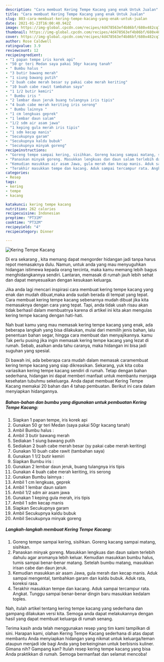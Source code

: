 ```yaml
---
description: "Cara membuat Kering Tempe Kacang yang enak Untuk Jualan"
title: "Cara membuat Kering Tempe Kacang yang enak Untuk Jualan"
slug: 803-cara-membuat-kering-tempe-kacang-yang-enak-untuk-jualan
date: 2021-01-23T16:00:40.942Z
image: https://img-global.cpcdn.com/recipes/4d478563ef4b86bf/680x482cq70/kering-tempe-kacang-foto-resep-utama.jpg
thumbnail: https://img-global.cpcdn.com/recipes/4d478563ef4b86bf/680x482cq70/kering-tempe-kacang-foto-resep-utama.jpg
cover: https://img-global.cpcdn.com/recipes/4d478563ef4b86bf/680x482cq70/kering-tempe-kacang-foto-resep-utama.jpg
author: Rose Caldwell
ratingvalue: 3.9
reviewcount: 12
recipeingredient:
- "1 papan tempe iris korek api"
- "50 gr teri Medan saya pakai 50gr kacang tanah"
- " Bumbu halus "
- "3 butir bawang merah"
- "1 siung bawang putih"
- "2 buah cabe merah besar sy pakai cabe merah keriting"
- "10 buah cabe rawit tambahan saya"
- "1 1/2 butir kemiri"
- " Bumbu iris "
- "2 lembar daun jeruk buang tulangnya iris tipis"
- "4 buah cabe merah keriting iris serong"
- " Bumbu lainnya "
- "1 cm lengkuas geprek"
- "1 lembar daun salam"
- "1/2 sdm air asam jawa"
- "1 keping gula merah iris tipis"
- "1 sdm kecap manis"
- "Secukupnya garam"
- "Secukupnya kaldu bubuk"
- "Secukupnya minyak goreng"
recipeinstructions:
- "Goreng tempe sampai kering, sisihkan. Goreng kacang sampai matang, sisihkan."
- "Panaskan minyak goreng. Masukkan lengkuas dan daun salam terlebih dahulu agar aromanya lebih keluar. Kemudian masukkan bumbu halus, tumis sampai benar-benar matang. Setelah bumbu matang, masukkan irisan cabe dan daun jeruk."
- "Kemudian masukkan air asam Jawa, gula merah dan kecap manis. Aduk sampai mengental, tambahkan garam dan kaldu bubuk. Aduk rata, koreksi rasa."
- "Terakhir masukkan tempe dan kacang. Aduk sampai tercampur rata. Angkat. Tunggu sampai benar-benar dingin baru masukkan kedalam toples."
categories:
- Resep
tags:
- kering
- tempe
- kacang

katakunci: kering tempe kacang 
nutrition: 262 calories
recipecuisine: Indonesian
preptime: "PT31M"
cooktime: "PT32M"
recipeyield: "4"
recipecategory: Dinner

---
```



![Kering Tempe Kacang](https://img-global.cpcdn.com/recipes/4d478563ef4b86bf/680x482cq70/kering-tempe-kacang-foto-resep-utama.jpg)

Di era  sekarang , kita memang dapat mengorder hidangan jadi tanpa harus repot memasaknya dulu. Namun, untuk anda yang mau menyuguhkan hidangan istimewa kepada orang tercinta, maka kamu memang lebih bagus menghidangkannya sendiri. Lantaran, memasak di rumah jauh lebih sehat dan dapat menyesuaikan dengan kesukaan keluarga.

Jika anda lagi mencari inspirasi cara membuat kering tempe kacang yang enak dan mudah dibuat,maka anda sudah berada di tempat yang tepat. Cara membuat kering tempe kacang  sebenarnya mudah dibuat jika kita memasaknya dengan cara yang tepat. Tapi, anda tidak usah risau akan tidak berhasil dalam membuatnya 
karena di artikel ini kita akan mengulas kering tempe kacang dengan hati-hati.  



Nah buat kamu yang mau memasak kering tempe kacang yang enak, ada beberapa langkah yang bisa dilakukan, mulai dari memilih jenis bahan, lalu penentuan bahan segar, hingga cara membuat dan menyajikannya. kamu Tak perlu pusing jika ingin memasak kering tempe kacang yang lezat di rumah. Sebab, asalkan anda  tahu caranya, maka hidangan ini bisa jadi suguhan yang spesial.

Di bawah ini, ada beberapa cara mudah dalam memasak caramembuat kering tempe kacang yang siap dikreasikan. Sekarang, yuk kita coba variasikan kering tempe kacang sendiri di rumah. Tetap dengan bahan sederhana, hidangan ini dapat memberi manfaat untuk membantu menjaga kesehatan tubuhmu sekeluarga. Anda dapat membuat Kering Tempe Kacang memakai 20 bahan dan 4 tahap pembuatan. Berikut ini cara dalam menyiapkan hidangannya.

<!--inarticleads1-->

##### Bahan-bahan dan bumbu yang digunakan untuk pembuatan Kering Tempe Kacang:

1. Siapkan 1 papan tempe, iris korek api
1. Gunakan 50 gr teri Medan (saya pakai 50gr kacang tanah)
1. Ambil  Bumbu halus :
1. Ambil 3 butir bawang merah
1. Sediakan 1 siung bawang putih
1. Sediakan 2 buah cabe merah besar (sy pakai cabe merah keriting)
1. Gunakan 10 buah cabe rawit (tambahan saya)
1. Gunakan 1 1/2 butir kemiri
1. Siapkan  Bumbu iris :
1. Gunakan 2 lembar daun jeruk, buang tulangnya iris tipis
1. Gunakan 4 buah cabe merah keriting, iris serong
1. Gunakan  Bumbu lainnya :
1. Ambil 1 cm lengkuas, geprek
1. Ambil 1 lembar daun salam
1. Ambil 1/2 sdm air asam jawa
1. Gunakan 1 keping gula merah, iris tipis
1. Ambil 1 sdm kecap manis
1. Siapkan Secukupnya garam
1. Ambil Secukupnya kaldu bubuk
1. Ambil Secukupnya minyak goreng




<!--inarticleads2-->

##### Langkah-langkah membuat Kering Tempe Kacang:

1. Goreng tempe sampai kering, sisihkan. Goreng kacang sampai matang, sisihkan.
1. Panaskan minyak goreng. Masukkan lengkuas dan daun salam terlebih dahulu agar aromanya lebih keluar. Kemudian masukkan bumbu halus, tumis sampai benar-benar matang. Setelah bumbu matang, masukkan irisan cabe dan daun jeruk.
1. Kemudian masukkan air asam Jawa, gula merah dan kecap manis. Aduk sampai mengental, tambahkan garam dan kaldu bubuk. Aduk rata, koreksi rasa.
1. Terakhir masukkan tempe dan kacang. Aduk sampai tercampur rata. Angkat. Tunggu sampai benar-benar dingin baru masukkan kedalam toples.




Nah, itulah artikel tentang  kering tempe kacang  yang sederhana dan gampang dilakukan versi kita. Semoga anda dapat melakukannya dengan hasil yang dapat membuat keluarga di rumah senang. 

Terima kasih anda telah menggunakan resep yang tim kami tampilkan di sini. Harapan kami, olahan  Kering Tempe Kacang sederhana di atas dapat membantu Anda menyiapkan hidangan yang nikmat untuk keluarga/teman ataupun menjadi ide bagi Anda yang berkeinginan untuk berbisnis kuliner. Gimana nih? Gampang kan? Itulah resep kering tempe kacang yang bisa Anda praktikkan di rumah. Semoga bermanfaat dan selamat mencoba!

